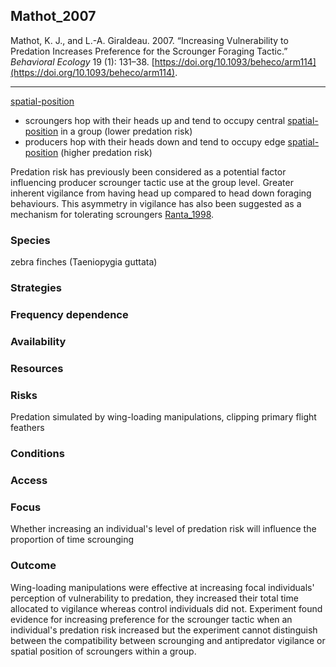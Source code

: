 ## Mathot_2007

Mathot, K. J., and L.-A. Giraldeau. 2007. “Increasing Vulnerability to Predation Increases Preference for the Scrounger Foraging Tactic.” _Behavioral Ecology_ 19 (1): 131–38. [https://doi.org/10.1093/beheco/arm114](https://doi.org/10.1093/beheco/arm114).

---
[spatial-position](../topics/spatial-position.md) 

- scroungers hop with their heads up and tend to occupy central [spatial-position](../topics/spatial-position.md) in a group (lower predation risk)
- producers hop with their heads down and tend to occupy edge [spatial-position](../topics/spatial-position.md) (higher predation risk)

Predation risk has previously been considered as a potential factor influencing producer scrounger tactic use at the group level. Greater inherent vigilance from having head up compared to head down foraging behaviours. This asymmetry in vigilance has also been suggested as a mechanism for tolerating scroungers [Ranta_1998](Ranta_1998.md). 

### Species
zebra finches (Taeniopygia guttata)

### Strategies

### Frequency dependence

### Availability

### Resources

### Risks
Predation simulated by wing-loading manipulations, clipping primary flight feathers

### Conditions

### Access

### Focus
Whether increasing an individual's level of predation risk will influence the proportion of time scrounging

### Outcome
Wing-loading manipulations were effective at increasing focal individuals' perception of vulnerability to predation, they increased their total time allocated to vigilance whereas control individuals did not. Experiment found evidence for increasing preference for the scrounger tactic when an individual's predation risk increased but the experiment cannot distinguish between the compatibility between scrounging and antipredator vigilance or spatial position of scroungers within a group. 

